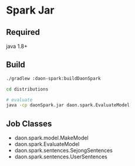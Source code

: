 # Spark Jar

## Required

java 1.8+

## Build

```bash
./gradlew :daon-spark:buildDaonSpark

cd distributions

# evaluate
java -cp daonSpark.jar daon.spark.EvaluateModel
```
## Job Classes

- daon.spark.model.MakeModel
- daon.spark.EvaluateModel
- daon.spark.sentences.SejongSentences
- daon.spark.sentences.UserSentences
